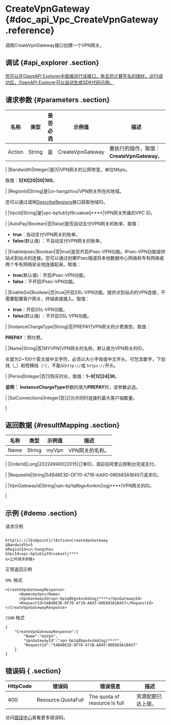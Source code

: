 # CreateVpnGateway {#doc_api_Vpc_CreateVpnGateway .reference}

调用CreateVpnGateway接口创建一个VPN网关。

## 调试 {#api_explorer .section}

[您可以在OpenAPI Explorer中直接运行该接口，免去您计算签名的困扰。运行成功后，OpenAPI Explorer可以自动生成SDK代码示例。](https://api.aliyun.com/#product=Vpc&api=CreateVpnGateway&type=RPC&version=2016-04-28)

## 请求参数 {#parameters .section}

|名称|类型|是否必选|示例值|描述|
|--|--|----|---|--|
|Action|String|是|CreateVpnGateway|要执行的操作，取值：**CreateVpnGateway**。

 |
|Bandwidth|Integer|是|5|VPN网关的公网带宽，单位Mbps。

 取值：**5|10|20|50|100**。

 |
|RegionId|String|是|cn-hangzhou|VPN网关所在的地域。

 您可以通过调用[DescribeRegions](~~36063~~)接口获取地域ID。

 |
|VpcId|String|是|vpc-bp1ub1yt9cvakoelj\*\*\*\*|VPN网关所属的VPC ID。

 |
|AutoPay|Boolean|否|false|是否自动支付VPN网关的账单，取值：

 -   **true**：自动支付VPN网关的账单。
-   **false**\(默认值\) ：不自动支付VPN网关的账单。

 |
|EnableIpsec|Boolean|否|true|是否开启IPsec-VPN功能。IPsec-VPN功能提供站点到站点的连接。您可以通过创建IPsec隧道将本地数据中心网络和专有网络或两个专有网络安全地连接起来。取值：

 -   **true**\(默认值\)：开启IPsec-VPN功能。
-   **false**：不开启IPsec-VPN功能。

 |
|EnableSsl|Boolean|否|true|开启SSL-VPN功能。提供点到站点的VPN连接，不需要配置客户网关，终端直接接入。取值：

 -   **true**：开启SSL-VPN功能。
-   **false**\(默认值\) ：不开启SSL-VPN功能。

 |
|InstanceChargeType|String|否|PREPAY|VPN网关的计费类型，取值：

 **PREPAY**：预付费。

 |
|Name|String|否|MYVPN|VPN网关的名称，默认值为VPN网关的ID。

 长度为2~100个英文或中文字符，必须以大小字母或中文开头，可包含数字，下划线（\_）和短横线（-），不能以`http://`或 `https://`开头。

 |
|Period|Integer|否|1|购买时长，取值：**1~9|12|24|36**。

 **说明：** **InstanceChargeType**参数的值为**PREPAY**时，该参数必选。

 |
|SslConnections|Integer|否|2|允许同时连接的最大客户端数量。

 |

## 返回数据 {#resultMapping .section}

|名称|类型|示例值|描述|
|--|--|---|--|
|Name|String|myVpn|VPN网关的名称。

 |
|OrderId|Long|20224940022015|订单ID，请前往阿里云控制台完成支付。

 |
|RequestId|String|54B48E3D-DF70-471B-AA93-08E683A1B457|请求ID。

 |
|VpnGatewayId|String|vpn-bp1q8bgx4xnkm2ogj\*\*\*\*|VPN网关的ID。

 |

## 示例 {#demo .section}

请求示例

``` {#request_demo}

http(s)://[Endpoint]/?Action=CreateVpnGateway
&Bandwidth=5
&RegionId=cn-hangzhou
&VpcId=vpc-bp1ub1yt9cvakoelj****
&<公共请求参数>

```

正常返回示例

`XML` 格式

``` {#xml_return_success_demo}
<CreateVpnGatewayResponse>
      <Name>myVpn</Name>
      <VpnGatewayId>vpn-bp1q8bgx4xnkm2ogj****</VpnGatewayId>
      <RequestId>54B48E3D-DF70-471B-AA93-08E683A1B457</RequestId>
</CreateVpnGatewayResponse>
```

`JSON` 格式

``` {#json_return_success_demo}
{
	"CreateVpnGatewayResponse":{
		"Name":"myVpn",
		"VpnGatewayId":"vpn-bp1q8bgx4xnkm2ogj****",
		"RequestId":"54B48E3D-DF70-471B-AA93-08E683A1B457"
	}
}
```

## 错误码 { .section}

|HttpCode|错误码|错误信息|描述|
|--------|---|----|--|
|400|Resource.QuotaFull|The quota of resource is full|资源配额已达上限。|

访问[错误中心](https://error-center.aliyun.com/status/product/Vpc)查看更多错误码。

